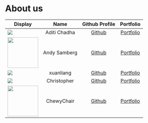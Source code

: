 # About us

Display | Name | Github Profile | Portfolio 
--------|:----:|:--------------:|:---------:
![](https://via.placeholder.com/100.png?text=Photo) | Aditi Chadha | [Github](https://github.com/aditichadha1310) | [Portfolio](team/johndoe.md)
<img src = "https://i.imgur.com/b0PeSXe.png" height = 100> | Andy Samberg | [Github](https://github.com/adricpjw) | [Portfolio](team/adricpjw.md)
![](https://via.placeholder.com/100.png?text=Photo) | xuanliang | [Github](https://github.com/xuanlc113) | [Portfolio](team/johndoe.md)
![](https://via.placeholder.com/100.png?text=Photo) | Christopher | [Github](https://github.com/Poopies99) | [Portfolio](team/poopies99.md)
<img src = "https://c.tenor.com/Z101uYW1gZwAAAAC/sight-anime.gif" height = 100> | ChewyChair | [Github](https://github.com/ChewyChair) | [Portfolio](team/chewychair.md)
